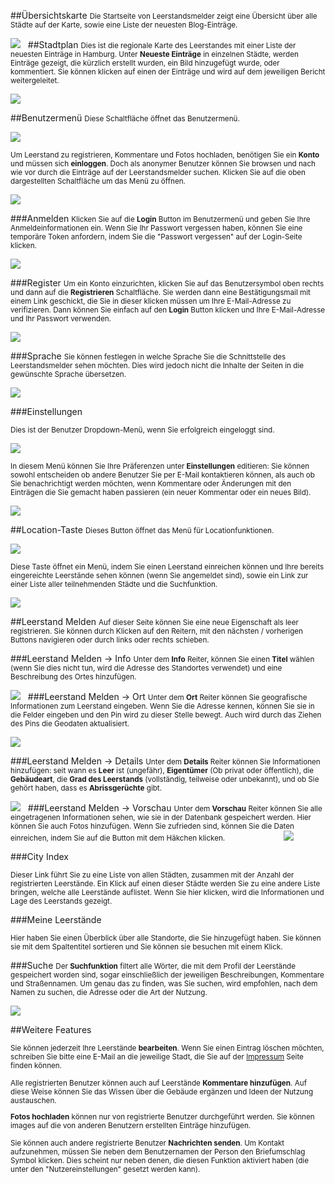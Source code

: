 ##Übersichtskarte
<small> Die Startseite von Leerstandsmelder zeigt eine Übersicht über alle Städte auf der Karte, sowie eine Liste der neuesten Blog-Einträge. </small>

![](/images/landingpage_de.jpg)
 
##Stadtplan
<small> Dies ist die regionale Karte des Leerstandes mit einer Liste der neuesten Einträge in Hamburg. Unter **Neueste Einträge** in einzelnen Städte, werden Einträge gezeigt, die kürzlich erstellt wurden, ein Bild hinzugefügt wurde, oder kommentiert. Sie können klicken auf einen der Einträge und wird auf dem jeweiligen Bericht weitergeleitet. </small>

![](/images/hamburg_overview_de.jpg)

##Benutzermenü
<small>Diese Schaltfläche öffnet das Benutzermenü.</small>

![](/images/user_button.jpg)

<small>Um Leerstand zu registrieren, Kommentare und Fotos hochladen, benötigen Sie ein **Konto** und müssen sich **einloggen**. Doch als anonymer Benutzer können Sie browsen und nach wie vor durch die Einträge auf der Leerstandsmelder suchen. Klicken Sie auf die oben dargestellten Schaltfläche um das Menü zu öffnen.</small>

![](/images/user_dropdown_anon_de.jpg)


###Anmelden
<small>Klicken Sie auf die **Login** Button im Benutzermenü und geben Sie Ihre Anmeldeinformationen ein. Wenn Sie Ihr Passwort vergessen haben, können Sie eine temporäre Token anfordern, indem Sie die "Passwort vergessen" auf der Login-Seite klicken.</small>

![](/images/login_de.jpg)


###Register
<small> Um ein Konto einzurichten, klicken Sie auf das Benutzersymbol oben rechts und dann auf die **Registrieren**  Schaltfläche. Sie werden dann eine Bestätigungsmail mit einem Link geschickt, die Sie in dieser klicken müssen um Ihre E-Mail-Adresse zu verifizieren. Dann können Sie einfach auf den **Login**  Button klicken und Ihre E-Mail-Adresse und Ihr Passwort verwenden. </small>

![](/images/register_de.jpg)


###Sprache
<small> Sie können festlegen in welche Sprache Sie die Schnittstelle des Leerstandsmelder sehen möchten. Dies wird jedoch nicht die Inhalte der Seiten in die gewünschte Sprache übersetzen. </small>

![](/images/language_switcher.jpg)



###Einstellungen

<small> Dies ist der Benutzer Dropdown-Menü, wenn Sie erfolgreich eingeloggt sind. </small>

![](/images/user_dropdown_reg_de.jpg)

<small>In diesem Menü können Sie Ihre Präferenzen unter   **Einstellungen** editieren: Sie können sowohl entscheiden ob andere Benutzer Sie per E-Mail kontaktieren können, als auch ob Sie benachrichtigt werden möchten, wenn Kommentare oder Änderungen mit den Einträgen die Sie gemacht haben passieren (ein neuer Kommentar oder ein neues Bild).</small>

![](/images/user_settings_de.jpg)


##Location-Taste
<small> Dieses Button öffnet das Menü für Locationfunktionen. </small>

![](/images/location_button.jpg)

<small>Diese Taste öffnet ein Menü, indem Sie einen Leerstand einreichen können und Ihre bereits eingereichte Leerstände sehen können (wenn Sie angemeldet sind), sowie ein Link zur einer Liste aller teilnehmenden Städte und die Suchfunktion. </small>

![](/images/location_dropdown_de.jpg)

##Leerstand Melden
<small> Auf dieser Seite können Sie eine neue Eigenschaft als leer registrieren. Sie können durch Klicken auf den Reitern, mit den nächsten / vorherigen Buttons navigieren oder durch links oder rechts schieben. </small>

###Leerstand Melden → Info
<small> Unter dem **Info** Reiter, können Sie einen **Titel** wählen (wenn Sie dies nicht tun, wird die Adresse des Standortes verwendet) und eine Beschreibung des Ortes hinzufügen. </small>

![](/images/create_info_de.jpg)
 
###Leerstand Melden → Ort
<small> Unter dem **Ort** Reiter können Sie geografische Informationen zum Leerstand eingeben. Wenn Sie die Adresse kennen, können Sie sie in die Felder eingeben und den Pin wird zu dieser Stelle bewegt. Auch wird durch das Ziehen des Pins  die Geodaten aktualisiert. </small>

![](/images/create_location_de.jpg)

###Leerstand Melden → Details
<small> Unter dem **Details** Reiter können Sie Informationen hinzufügen: seit wann es **Leer** ist (ungefähr), **Eigentümer** (Ob privat oder öffentlich), die **Gebäudeart**, die **Grad des Leerstands** (vollständig, teilweise oder unbekannt), und ob Sie gehört haben, dass es **Abrissgerüchte** gibt.</small>

![](/images/create_details_de.jpg)
 
###Leerstand Melden → Vorschau
<small>Unter dem **Vorschau** Reiter können Sie alle eingetragenen Informationen sehen, wie sie in der Datenbank gespeichert werden. Hier können Sie auch Fotos hinzufügen. Wenn Sie zufrieden sind, können Sie die Daten einreichen, indem Sie auf die Button mit dem Häkchen klicken. </small>
                      
![](/images/create_preview_de.jpg)


###City Index

<small> Dieser Link führt Sie zu eine Liste von allen Städten, zusammen mit der Anzahl der registrierten Leerstände. Ein Klick auf einen dieser Städte werden Sie zu eine andere Liste bringen, welche alle Leerstände auflistet. Wenn Sie hier klicken, wird die Informationen und Lage des Leerstands gezeigt. </small>

###Meine Leerstände

<small> Hier haben Sie einen Überblick über alle Standorte, die Sie hinzugefügt haben. Sie können sie mit dem Spaltentitel sortieren und Sie können sie besuchen mit einem Klick. </small>

###Suche
<small> Der **Suchfunktion**  filtert alle Wörter, die mit dem Profil der Leerstände gespeichert worden sind, sogar einschließlich der jeweiligen Beschreibungen, Kommentare und Straßennamen. Um genau das zu finden, was Sie suchen, wird empfohlen, nach dem Namen zu suchen, die Adresse oder die Art der Nutzung. </small>

![](/images/search_de.jpg)

##Weitere Features

<small> Sie können jederzeit Ihre Leerstände **bearbeiten**. Wenn Sie einen Eintrag löschen möchten, schreiben Sie bitte eine E-Mail an die jeweilige Stadt, die Sie auf der [Impressum](https://www.leerstandsmelder.de/hamburg/Impressum) Seite finden können.

Alle registrierten Benutzer können auch auf Leerstände **Kommentare hinzufügen**. Auf diese Weise können Sie das Wissen über die Gebäude ergänzen und Ideen der Nutzung austauschen.

**Fotos hochladen** können nur von registrierte Benutzer durchgeführt werden. Sie können images auf die von anderen Benutzern erstellten Einträge hinzufügen.

Sie können auch andere registrierte Benutzer **Nachrichten senden**. Um Kontakt aufzunehmen, müssen Sie neben dem Benutzernamen der Person den Briefumschlag Symbol klicken. Dies scheint nur neben denen, die diesen Funktion aktiviert haben (die unter den "Nutzereinstellungen" gesetzt werden kann).
</small>